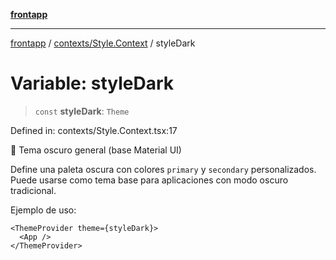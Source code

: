 [**frontapp**](../../../README.md)

***

[frontapp](../../../README.md) / [contexts/Style.Context](../README.md) / styleDark

# Variable: styleDark

> `const` **styleDark**: `Theme`

Defined in: contexts/Style.Context.tsx:17

🌙 Tema oscuro general (base Material UI)

Define una paleta oscura con colores `primary` y `secondary` personalizados.
Puede usarse como tema base para aplicaciones con modo oscuro tradicional.

Ejemplo de uso:
```tsx
<ThemeProvider theme={styleDark}>
  <App />
</ThemeProvider>
```

